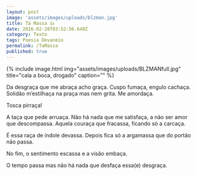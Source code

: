 ```yaml
---
layout: post
image: 'assets/images/uploads/blzman.jpg'
title: Tá Massa 👍
date: 2016-02-28T03:52:56.640Z
category: Texto
tags: Poesia Devaneio
permalink: /TaMassa
published: true
---
```


{% include image.html
            img="assets/images/uploads/BLZMANfull.jpg"
            title="cala a boca, drogado"
            caption=""
%}

Da desgraça que me abraça acho graça. Cuspo fumaça, engulo cachaça. Solidão m’estilhaça na praça mas nem grita. Me amordaça.


Tosca pirraça!


A taça que pede arruaça. Não há nada que me satisfaça, a não ser amor que descompassa. Aquela couraça que fracassa, ficando só a carcaça.


É essa raça de índole devassa. Depois fica só a argamassa que do portão não passa. 

No fim, o sentimento escassa e a visão embaça.

O tempo passa mas não há nada que desfaça essa(e) desgraça.
